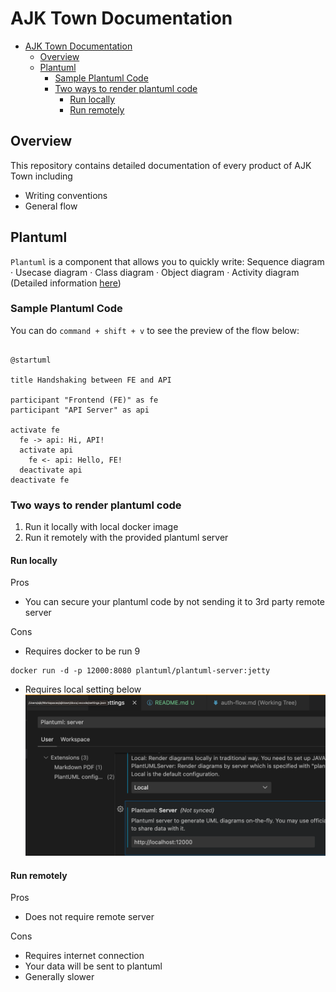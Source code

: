 # AJK Town Documentation

<!-- TOC -->

- [AJK Town Documentation](#ajk-town-documentation)
  - [Overview](#overview)
  - [Plantuml](#plantuml)
    - [Sample Plantuml Code](#sample-plantuml-code)
    - [Two ways to render plantuml code](#two-ways-to-render-plantuml-code)
      - [Run locally](#run-locally)
      - [Run remotely](#run-remotely)

<!-- /TOC -->

## Overview

This repository contains detailed documentation of every product of AJK Town including
- Writing conventions
- General flow


## Plantuml

`Plantuml` is a component that allows you to quickly write: Sequence diagram · Usecase diagram · Class diagram · Object diagram · Activity diagram (Detailed information [here](https://plantuml.com/))


### Sample Plantuml Code
You can do `command + shift + v` to see the preview of the flow below:
```plantuml

@startuml

title Handshaking between FE and API

participant "Frontend (FE)" as fe
participant "API Server" as api

activate fe
  fe -> api: Hi, API!
  activate api
    fe <- api: Hello, FE!
  deactivate api
deactivate fe

```
### Two ways to render plantuml code
1. Run it locally with local docker image
1. Run it remotely with the provided plantuml server

#### Run locally

Pros
- You can secure your plantuml code by not sending it to 3rd party remote server

Cons
- Requires docker to be run 9
```
docker run -d -p 12000:8080 plantuml/plantuml-server:jetty
```

- Requires local setting below
![setting](./assets/plantuml-server-setting.png)

#### Run remotely

Pros
- Does not require remote server

Cons
- Requires internet connection
- Your data will be sent to plantuml
- Generally slower